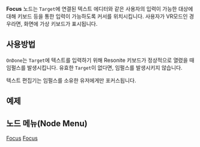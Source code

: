 <languages></languages>

**Focus** 노드는 `Target`에 연결된 텍스트 에디터와 같은 사용자의 입력이
가능한 대상에 대해 키보드 등을 통한 입력이 가능하도록 커서를
위치시킵니다. 사용자가 VR모드인 경우라면, 화면에 가상 키보드가
표시됩니다.

## 사용방법

`OnDone`는 `Target`에 텍스트를 입력하기 위해 Resonite 키보드가
정상적으로 열렸을 때 임펄스를 발생시킵니다. 유효한 `Target`이 없다면,
임펄스를 발생시키지 않습니다.

텍스트 편집기는 임펄스를 소유한 유저에게만 포커스됩니다.

## 예제

## 노드 메뉴(Node Menu)

[Focus](Category:Protoflux{{#translation:}} "wikilink")
[Focus](Category:Protoflux:UI{{#translation:}} "wikilink")